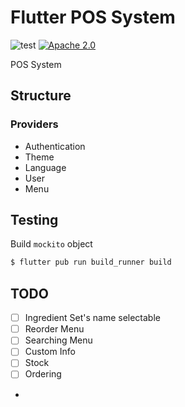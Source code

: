 # Flutter POS System

![test](https://github.com/evan361425/flutter-pos-system/workflows/test/badge.svg?branch=master)
[![Apache 2.0](https://img.shields.io/github/license/nebula-plugins/gradle-netflixoss-project-plugin.svg)](http://www.apache.org/licenses/LICENSE-2.0)

POS System

## Structure

### Providers

- Authentication
- Theme
- Language
- User
- Menu

## Testing

Build `mockito` object

```bash
$ flutter pub run build_runner build
```

## TODO

- [ ] Ingredient Set's name selectable
- [ ] Reorder Menu
- [ ] Searching Menu
- [ ] Custom Info
- [ ] Stock
- [ ] Ordering
-
